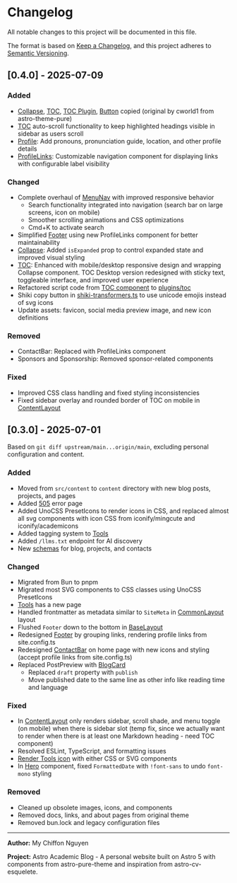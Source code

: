 # Changelog

All notable changes to this project will be documented in this file.

The format is based on [Keep a Changelog](https://keepachangelog.com/en/1.0.0/), and this project
adheres to [Semantic Versioning](https://semver.org/spec/v2.0.0.html).

## [0.4.0] - 2025-07-09

### Added

- [Collapse](src/components/base/Collapse.astro), [TOC](src/components/blog/TOC.astro), [TOC Plugin](src/plugins/toc.ts), [Button](src/components/base/Button.astro) copied (original by cworld1 from astro-theme-pure)
- [TOC](src/plugins/toc.ts) auto-scroll functionality to keep highlighted headings visible in
  sidebar as users scroll
- [Profile](src/components/home/Profile.astro): Add pronouns, pronunciation guide, location, and other profile details
- [ProfileLinks](src/components/layout/ProfileLinks.astro): Customizable navigation component for displaying links with configurable label visibility

### Changed

- Complete overhaul of [MenuNav](src/components/layout/MenuNav.astro) with improved responsive
  behavior
  - Search functionality integrated into navigation (search bar on large screens, icon on mobile)
  - Smoother scrolling animations and CSS optimizations
  - Cmd+K to activate search
- Simplified [Footer](src/components/layout/Footer.astro) using new ProfileLinks component for better
  maintainability
- [Collapse](src/components/base/Collapse.astro): Added `isExpanded` prop to control expanded state
  and improved visual styling
- [TOC](src/components/blog/TOC.astro): Enhanced with mobile/desktop responsive design and wrapping
  Collapse component. TOC Desktop version redesigned with sticky text, toggleable interface, and
  improved user experience
- Refactored script code from [TOC component](src/components/blog/TOC.astro) to
  [plugins/toc](src/plugins/toc.ts)
- Shiki copy button in [shiki-transformers.ts](src/plugins/shiki-transformers.ts) to use unicode
  emojis instead of svg icons
- Update assets: favicon, social media preview image, and new icon definitions

### Removed

- ContactBar: Replaced with ProfileLinks component
- Sponsors and Sponsorship: Removed sponsor-related components

### Fixed

- Improved CSS class handling and fixed styling inconsistencies
- Fixed sidebar overlay and rounded border of TOC on mobile in
  [ContentLayout](src/layouts/ContentLayout.astro)

## [0.3.0] - 2025-07-01

Based on `git diff upstream/main...origin/main`, excluding personal configuration and content.

### Added

- Moved from `src/content` to `content` directory with new blog posts, projects, and pages
- Added [505](/src/pages/500.astro) error page
- Added UnoCSS PresetIcons to render icons in CSS, and replaced almost all svg components with icon
  CSS from iconify/mingcute and iconify/academicons
- Added tagging system to [Tools](src/components/tools/ToolSection.astro)
- Added `/llms.txt` endpoint for AI discovery
- New [schemas](src/schemas/) for blog, projects, and contacts

### Changed

- Migrated from Bun to pnpm
- Migrated most SVG components to CSS classes using UnoCSS PresetIcons
- [Tools](src/pages/uses/index.astro) has a new page
- Handled frontmatter as metadata similar to `SiteMeta` in
  [CommonLayout](src/layouts/CommonLayout.astro) layout
- Flushed `Footer` down to the bottom in [BaseLayout](src/layouts/BaseLayout.astro)
- Redesigned [Footer](src/components/layout/Footer.astro) by grouping links, rendering profile links
  from site.config.ts
- Redesigned [ContactBar](src/components/home/ContactBar.astro) on home page with new icons and
  styling (accept profile links from site.config.ts)
- Replaced PostPreview with [BlogCard](src/components/blog/BlogCard.astro)
  - Replaced `draft` property with `publish`
  - Move published date to the same line as other info like reading time and language

### Fixed

- In [ContentLayout](src/layouts/ContentLayout.astro) only renders sidebar, scroll shade, and menu
  toggle (on mobile) when there is sidebar slot (temp fix, since we actually want to render when
  there is at least one Markdown heading - need TOC component)
- Resolved ESLint, TypeScript, and formatting issues
- [Render Tools icon](src/components/base/IconRenderer.astro) with either CSS or SVG components
- In [Hero](src/components/blog/Hero.astro) component, fixed `FormattedDate` with `!font-sans` to
  undo `font-mono` styling

### Removed

- Cleaned up obsolete images, icons, and components
- Removed docs, links, and about pages from original theme
- Removed bun.lock and legacy configuration files

---

**Author:** My Chiffon Nguyen

**Project:** Astro Academic Blog - A personal website built on Astro 5 with components from
astro-pure-theme and inspiration from astro-cv-esquelete.
